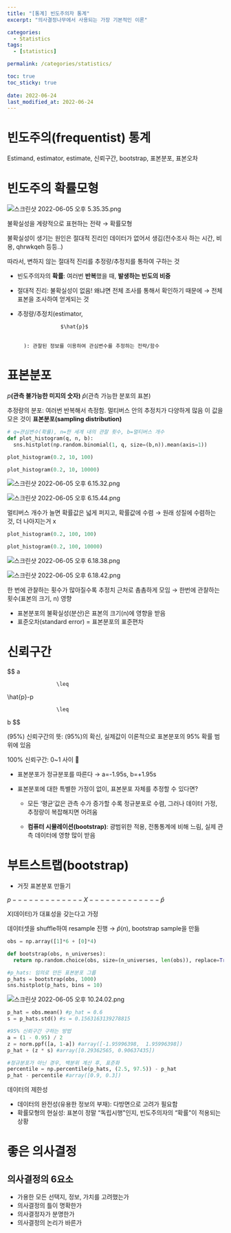 ```yaml
---
title: "[통계] 빈도주의자 통계"
excerpt: "의사결정나무에서 사용되는 가장 기본적인 이론"

categories:
  - Statistics
tags:
  - [statistics]

permalink: /categories/statistics/

toc: true
toc_sticky: true
 
date: 2022-06-24
last_modified_at: 2022-06-24
---
```


# 빈도주의(frequentist) 통계

Estimand, estimator, estimate, 신뢰구간, bootstrap, 표본분포, 표본오차

# 빈도주의 확률모형

![스크린샷 2022-06-05 오후 5.35.35.png](%E1%84%87%E1%85%B5%E1%86%AB%E1%84%83%E1%85%A9%E1%84%8C%E1%85%AE%E1%84%8B%E1%85%B4(frequentist)%20%E1%84%90%E1%85%A9%E1%86%BC%E1%84%80%E1%85%A8%20031e82bfe0c44fb1b294ecfcaa796400/%E1%84%89%E1%85%B3%E1%84%8F%E1%85%B3%E1%84%85%E1%85%B5%E1%86%AB%E1%84%89%E1%85%A3%E1%86%BA_2022-06-05_%E1%84%8B%E1%85%A9%E1%84%92%E1%85%AE_5.35.35.png)

불확실성을 계량적으로 표현하는 전략 → 확률모형

불확실성이 생기는 원인은 절대적 진리인 데이터가 없어서 생김(전수조사 하는 시간, 비용, qhrwkqeh 등등..)

따라서, 변하지 않는 절대적 진리를 추정량/추정치를 통하여 구하는 것

- 빈도주의자의 **확률**: 여러번 **반복**했을 때, **발생하는 빈도의 비중**
- 절대적 진리: 불확실성이 없음! 왜냐면 전체 조사를 통해서 확인하기 때문에
                   → 전체 표본을 조사하여 얻게되는 것
- 추정량/추정치(estimator, 
		
	
	
		
			
				
					$\hat{p}$ 
				
			
		): 관찰된 정보를 이용하여 관심변수를 추정하는 전략/함수

# 표본분포

$p$**(관측 불가능한 미지의 숫자)** $\hat{p}$(관측 가능한 분포의 표본)

추정량의 분포: 여러번 반복해서 측정함.
                       멀티버스 안의 추정치가 다양하게 많음
                       이 값을 모은 것이 **표본분포(sampling distribution)** 

```python
# q=관심변수(확률), n=한 세계 내의 관찰 횟수, b=멀티버스 개수
def plot_histogram(q, n, b):
  sns.histplot(np.random.binomial(1, q, size=(b,n)).mean(axis=1))
```

```python
plot_histogram(0.2, 10, 100)
```

```python
plot_histogram(0.2, 10, 10000)
```

![스크린샷 2022-06-05 오후 6.15.32.png](%E1%84%87%E1%85%B5%E1%86%AB%E1%84%83%E1%85%A9%E1%84%8C%E1%85%AE%E1%84%8B%E1%85%B4(frequentist)%20%E1%84%90%E1%85%A9%E1%86%BC%E1%84%80%E1%85%A8%20031e82bfe0c44fb1b294ecfcaa796400/%E1%84%89%E1%85%B3%E1%84%8F%E1%85%B3%E1%84%85%E1%85%B5%E1%86%AB%E1%84%89%E1%85%A3%E1%86%BA_2022-06-05_%E1%84%8B%E1%85%A9%E1%84%92%E1%85%AE_6.15.32.png)

![스크린샷 2022-06-05 오후 6.15.44.png](%E1%84%87%E1%85%B5%E1%86%AB%E1%84%83%E1%85%A9%E1%84%8C%E1%85%AE%E1%84%8B%E1%85%B4(frequentist)%20%E1%84%90%E1%85%A9%E1%86%BC%E1%84%80%E1%85%A8%20031e82bfe0c44fb1b294ecfcaa796400/%E1%84%89%E1%85%B3%E1%84%8F%E1%85%B3%E1%84%85%E1%85%B5%E1%86%AB%E1%84%89%E1%85%A3%E1%86%BA_2022-06-05_%E1%84%8B%E1%85%A9%E1%84%92%E1%85%AE_6.15.44.png)

멀티버스 개수가 늘면 확률값은 넓게 퍼지고, 확률값에 수렴 → 원래 성질에 수렴하는 것, 더 나아지는거 x

```python
plot_histogram(0.2, 100, 100)
```

```python
plot_histogram(0.2, 100, 10000)
```

![스크린샷 2022-06-05 오후 6.18.38.png](%E1%84%87%E1%85%B5%E1%86%AB%E1%84%83%E1%85%A9%E1%84%8C%E1%85%AE%E1%84%8B%E1%85%B4(frequentist)%20%E1%84%90%E1%85%A9%E1%86%BC%E1%84%80%E1%85%A8%20031e82bfe0c44fb1b294ecfcaa796400/%E1%84%89%E1%85%B3%E1%84%8F%E1%85%B3%E1%84%85%E1%85%B5%E1%86%AB%E1%84%89%E1%85%A3%E1%86%BA_2022-06-05_%E1%84%8B%E1%85%A9%E1%84%92%E1%85%AE_6.18.38.png)

![스크린샷 2022-06-05 오후 6.18.42.png](%E1%84%87%E1%85%B5%E1%86%AB%E1%84%83%E1%85%A9%E1%84%8C%E1%85%AE%E1%84%8B%E1%85%B4(frequentist)%20%E1%84%90%E1%85%A9%E1%86%BC%E1%84%80%E1%85%A8%20031e82bfe0c44fb1b294ecfcaa796400/%E1%84%89%E1%85%B3%E1%84%8F%E1%85%B3%E1%84%85%E1%85%B5%E1%86%AB%E1%84%89%E1%85%A3%E1%86%BA_2022-06-05_%E1%84%8B%E1%85%A9%E1%84%92%E1%85%AE_6.18.42.png)

한 번에 관찰하는 횟수가 많아질수록 추정치 근처로 촘촘하게 모임 → 한번에 관찰하는 횟수(표본의 크기, n) 영향 

- 표본분포의 불확실성(분산)은 표본의 크기(n)에 영향을 받음
- 표준오차(standard error) = 표본분포의 표준편차

# 신뢰구간

$$
a

	
		
		
	
	
		
			
				
					\leq

				
			
		
	
 \hat{p}-p

	
		
		
	
	
		
			
				
					\leq

				
			
		
	
 b
$$

(95%) 신뢰구간의 뜻: (95%)의 확신, 실제값이 이론적으로 표본분포의 95% 확률 범위에 있음

100% 신뢰구간: 0~1 사이 😬

- 표본분포가 정규분포를 따른다 → a=-1.95s, b=+1.95s
- 표본분포에 대한 특별한 가정이 없이, 표본분포 자체를 추정할 수 있다면?

     - 모든 ‘평균’값은 관측 수가 증가할 수록 정규분포로 수렴, 그러나 데이터 가정, 추정량이 복잡해지면 어려움

     - **컴퓨터 시뮬레이션(bootstrap)**: 광범위한 적용, 전통통계에 비해 느림, 실제 관측 데이터에 영향 많이 받음 

# 부트스트랩(bootstrap)

- 거짓 표본분포 만들기

$p -------------X -------------\hat{p}$

$X$(데이터)가 대표성을 갖는다고 가정

데이터셋을 shuffle하여 resample 진행 → $\hat{p}(n)$, bootstrap sample을 만듦

```python
obs = np.array([1]*6 + [0]*4)

def bootstrap(obs, n_universes):
  return np.random.choice(obs, size=(n_universes, len(obs)), replace=True).mean(axis=1)
```

```python
#p_hats: 임의로 만든 표본분포 그룹
p_hats = bootstrap(obs, 1000)
sns.histplot(p_hats, bins = 10)
```

![스크린샷 2022-06-05 오후 10.24.02.png](%E1%84%87%E1%85%B5%E1%86%AB%E1%84%83%E1%85%A9%E1%84%8C%E1%85%AE%E1%84%8B%E1%85%B4(frequentist)%20%E1%84%90%E1%85%A9%E1%86%BC%E1%84%80%E1%85%A8%20031e82bfe0c44fb1b294ecfcaa796400/%E1%84%89%E1%85%B3%E1%84%8F%E1%85%B3%E1%84%85%E1%85%B5%E1%86%AB%E1%84%89%E1%85%A3%E1%86%BA_2022-06-05_%E1%84%8B%E1%85%A9%E1%84%92%E1%85%AE_10.24.02.png)

```python
p_hat = obs.mean() #p_hat = 0.6
s = p_hats.std() #s = 0.1563163139278815

#95% 신뢰구간 구하는 방법
a = (1 - 0.95) / 2
z = norm.ppf([a, 1-a]) #array([-1.95996398,  1.95996398])
p_hat + (z * s) #array([0.29362565, 0.90637435])

#정규분포가 아닌 경우, 백분위 계산 후, 표준화
percentile = np.percentile(p_hats, (2.5, 97.5)) - p_hat
p_hat - percentile #array([0.9, 0.3])
```

데이터의 제한성 

- 데이터의 완전성(유용한 정보의 부재): 다방면으로 고려가 필요함
- 확률모형의 현실성: 표본이 정말 “독립시행"인지, 빈도주의자의 “확률"이 적용되는 상황

# 좋은 의사결정

## 의사결정의 6요소

- 가용한 모든 선택지, 정보, 가치를 고려했는가
- 의사결정의 틀이 명확한가
- 의사결정자가 분명한가
- 의사결정의 논리가 바른가
